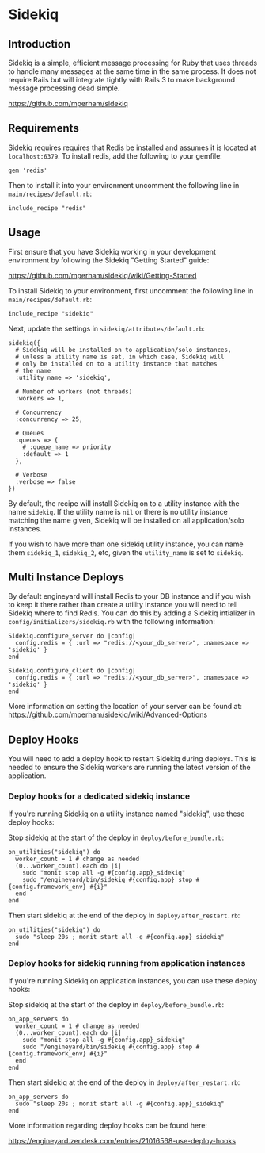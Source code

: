 # Sidekiq

## Introduction

Sidekiq is a simple, efficient message processing for Ruby that uses threads to handle many messages at the same time in the same process. It does not require Rails but will integrate tightly with Rails 3 to make background message processing dead simple.

https://github.com/mperham/sidekiq

## Requirements

Sidekiq requires requires that Redis be installed and assumes it is located at `localhost:6379`. To install redis, add the following to your gemfile:

```
gem 'redis'
```

Then to install it into your environment uncomment the following line in `main/recipes/default.rb`:

```
include_recipe "redis"
```

## Usage

First ensure that you have Sidekiq working in your development environment by following the Sidekiq "Getting Started" guide:

https://github.com/mperham/sidekiq/wiki/Getting-Started

To install Sidekiq to your environment, first uncomment the following line in `main/recipes/default.rb`:

```
include_recipe "sidekiq"
```

Next, update the settings in `sidekiq/attributes/default.rb`:

```
sidekiq({
  # Sidekiq will be installed on to application/solo instances,
  # unless a utility name is set, in which case, Sidekiq will
  # only be installed on to a utility instance that matches
  # the name
  :utility_name => 'sidekiq',

  # Number of workers (not threads)
  :workers => 1,

  # Concurrency
  :concurrency => 25,

  # Queues
  :queues => {
    # :queue_name => priority
    :default => 1
  },

  # Verbose
  :verbose => false
})
```

By default, the recipe will install Sidekiq on to a utility instance with the name `sidekiq`. If the utility name is `nil` or there is no utility instance matching the name given, Sidekiq will be installed on all application/solo instances.

If you wish to have more than one sidekiq utility instance, you can name them `sidekiq_1`, `sidekiq_2`, etc, given the `utility_name` is set to `sidekiq`.

## Multi Instance Deploys

By default engineyard will install Redis to your DB instance and if you wish to keep it there rather than create a utility instance you will need to tell Sidekiq where to find Redis. You can do this by adding a Sidekiq intializer in `config/initializers/sidekiq.rb` with the following information:

```
Sidekiq.configure_server do |config|
  config.redis = { :url => "redis://<your_db_server>", :namespace => 'sidekiq' }
end

Sidekiq.configure_client do |config|
  config.redis = { :url => "redis://<your_db_server>", :namespace => 'sidekiq' }
end
``` 

More information on setting the location of your server can be found at: 
https://github.com/mperham/sidekiq/wiki/Advanced-Options 

## Deploy Hooks

You will need to add a deploy hook to restart Sidekiq during deploys. This is needed to ensure the Sidekiq workers are running the latest version of the application.

### Deploy hooks for a dedicated sidekiq instance

If you're running Sidekiq on a utility instance named "sidekiq", use these deploy hooks:

Stop sidekiq at the start of the deploy in `deploy/before_bundle.rb`:

```
on_utilities("sidekiq") do
  worker_count = 1 # change as needed
  (0...worker_count).each do |i|
    sudo "monit stop all -g #{config.app}_sidekiq"
    sudo "/engineyard/bin/sidekiq #{config.app} stop #{config.framework_env} #{i}"
  end
end
```

Then start sidekiq at the end of the deploy in `deploy/after_restart.rb`:

```
on_utilities("sidekiq") do
  sudo "sleep 20s ; monit start all -g #{config.app}_sidekiq"
end
```

### Deploy hooks for sidekiq running from application instances

If you're running Sidekiq on application instances, you can use these deploy hooks:

Stop sidekiq at the start of the deploy in `deploy/before_bundle.rb`:

```
on_app_servers do
  worker_count = 1 # change as needed
  (0...worker_count).each do |i|
    sudo "monit stop all -g #{config.app}_sidekiq"
    sudo "/engineyard/bin/sidekiq #{config.app} stop #{config.framework_env} #{i}"
  end
end
```

Then start sidekiq at the end of the deploy in `deploy/after_restart.rb`:

```
on_app_servers do
  sudo "sleep 20s ; monit start all -g #{config.app}_sidekiq"
end
```

More information regarding deploy hooks can be found here:

https://engineyard.zendesk.com/entries/21016568-use-deploy-hooks
